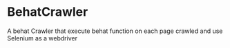 # BehatCrawler
A behat Crawler that execute behat function on each page crawled and use Selenium as a webdriver
